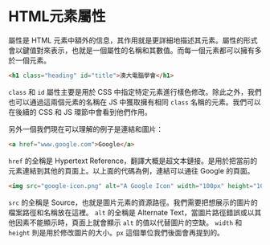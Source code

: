 # HTML元素屬性

屬性是 HTML 元素中額外的信息，其作用就是更詳細地描述其元素。屬性的形式會以鍵值對來表示，也就是一個屬性的名稱和其數值。而每一個元素都可以擁有多於一個元素。

```html
<h1 class="heading" id="title">澳大電腦學會</h1>
```

`class` 和 `id` 屬性主要是用於 CSS 中指定特定元素進行樣色修改。除此之外，我們也可以通過這兩個元素的名稱在 JS 中獲取擁有相同 `class` 名稱的元素。我們可以在後續的 CSS 和 JS 環節中會看到他們作用。

另外一個我們現在可以理解的例子是連結和圖片：

```html
<a href="www.google.com">Google</a>
```

`href` 的全稱是 Hypertext Reference，翻譯大概是超文本鏈接。是用於把當前的元素連結到其他的頁面上。以上面的代碼為例，連結可以通往 Google 的頁面。

```html
<img src="google-icon.png" alt="A Google Icon" width="100px" height="100px">
```

`src` 的全稱是 Source，也就是圖片元素的資源路徑。我們需要把想展示的圖片的檔案路徑和名稱放在這裡。
`alt` 的全稱是 Alternate Text，當圖片路徑錯誤或以其他因素不能顯示時，頁面上就會顯示 `alt` 的值以代替圖片的空缺。
`width` 和 `height` 則是用於修改圖片的大小。`px` 這個單位我們後面會再提到的。